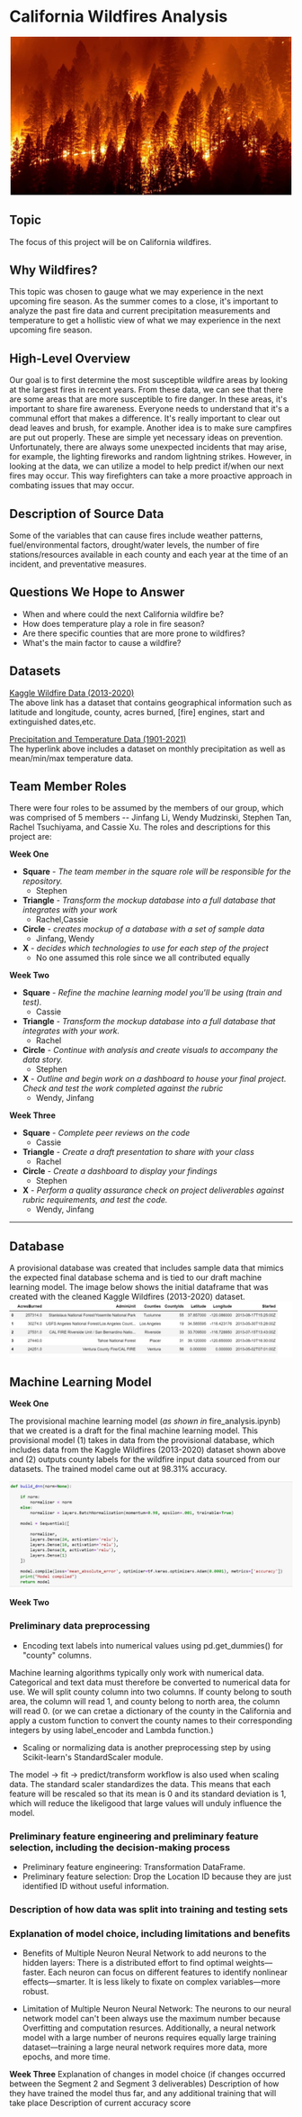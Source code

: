 # California Wildfires Analysis

<p align="center">
    <img src="Resources/CaliforniaWildfires.jpg" alt="CaliforniaWildfires" width="500"/>
</p>

## Topic
The focus of this project will be on California wildfires.

## Why Wildfires?
This topic was chosen to gauge what we may experience in the next upcoming fire season. As the summer comes to a close, it's important to analyze the past fire data and current precipitation measurements and temperature to get a hollistic view of what we may experience in the next upcoming fire season.

## High-Level Overview
Our goal is to first determine the most susceptible wildfire areas by looking at the largest fires in recent years. From these data, we can see that there are some areas that are more susceptible to fire danger. In these areas, it's important to share fire awareness. Everyone needs to understand that it's a communal effort that makes a difference.  It's really important to clear out dead leaves and brush, for example. Another idea is to make sure campfires are put out properly.  These are simple yet necessary ideas on prevention. Unfortunately, there are always some unexpected incidents that may arise, for example, the lighting fireworks and random lightning strikes. However, in looking at the data, we can utilize a model to help predict if/when our next fires may occur. This way firefighters can take a more proactive approach in combating issues that may occur.

## Description of Source Data
Some of the variables that can cause fires include weather patterns, fuel/environmental factors, drought/water levels, the number of fire stations/resources available in each county and each year at the time of an incident, and preventative measures.

## Questions We Hope to Answer
- When and where could the next California wildfire be?
- How does temperature play a role in fire season?
- Are there specific counties that are more prone to wildfires?
- What's the main factor to cause a wildfire?

## Datasets
[Kaggle Wildfire Data (2013-2020)](https://www.kaggle.com/ananthu017/california-wildfire-incidents-20132020)<br>
The above link has a dataset that contains geographical information such as latitude and longitude, county, acres burned, [fire] engines, start and extinguished dates,etc.

[Precipitation and Temperature Data (1901-2021)](https://www.ncdc.noaa.gov/cag/county/mapping/4/pcp/201902/1/value)<br>
The hyperlink above includes a dataset on monthly precipitation as well as mean/min/max temperature data.

## Team Member Roles
There were four roles to be assumed by the members of our group, which was comprised of 5 members -- Jinfang Li, Wendy Mudzinski, Stephen Tan, Rachel Tsuchiyama, and Cassie Xu. The roles and descriptions for this project are:

**Week One**
- **Square** - *The team member in the square role will be responsible for the repository.*
    - Stephen
- **Triangle** - *Transform the mockup database into a full database that integrates with your work*
    - Rachel,Cassie
- **Circle** - *creates mockup of a database with a set of sample data*
    - Jinfang, Wendy
- **X** - *decides which technologies to use for each step of the project* 
    - No one assumed this role since we all contributed equally

**Week Two**
- **Square** - *Refine the machine learning model you'll be using (train and test).*
    - Cassie
- **Triangle** - *Transform the mockup database into a full database that integrates with your work.*
    - Rachel
- **Circle** - *Continue with analysis and create visuals to accompany the data story.*
    - Stephen
- **X** - *Outline and begin work on a dashboard to house your final project. Check and test the work completed against the rubric* 
    - Wendy, Jinfang
    
 **Week Three**
- **Square** - *Complete peer reviews on the code*
    - Cassie
- **Triangle** - *Create a draft presentation to share with your class*
    - Rachel
- **Circle** - *Create a dashboard to display your findings*
    - Stephen
- **X** - *Perform a quality assurance check on project deliverables against rubric requirements, and test the code.* 
    - Wendy, Jinfang
----------

## Database
A provisional database was created that includes sample data that mimics the expected final database schema and is tied to our draft machine learning model. The image below shows the initial dataframe that was created with the cleaned Kaggle Wildfires (2013-2020) dataset.
![Provisional DataFrame](./Resources/fire_data.jpg)

## Machine Learning Model
**Week One**

The provisional machine learning model (*as shown in* fire_analysis.ipynb) that we created is a draft for the final machine learning model. This provisional model (1) takes in data from the provisional database, which includes data from the Kaggle Wildfires (2013-2020) dataset shown above and (2) outputs county labels for the wildfire input data sourced from our datasets. The trained model came out at 98.31% accuracy.

![Provisional Model](./Resources/model.jpg)

**Week Two**

### Preliminary data preprocessing

- Encoding text labels into numerical values using pd.get_dummies() for "county" columns.

 Machine learning algorithms typically only work with numerical data. Categorical and text data must therefore be converted to numerical data for use.
 We will split county column into two columns. If county belong to south area, the column will read 1, and county belong to north area, the column will read 0.
(or we can cretae a dictionary of the county in the California and apply a custom function to convert the county names to their corresponding integers by using label_encoder and Lambda function.)
 
- Scaling or normalizing data is another preprocessing step by using Scikit-learn's StandardScaler module.

The model -> fit -> predict/transform workflow is also used when scaling data. The standard scaler standardizes the data. This means that each feature will be rescaled so that its mean is 0 and its standard deviation is 1, which will reduce the likeligood that large values will unduly influence the model.

### Preliminary feature engineering and preliminary feature selection, including the decision-making process

- Preliminary feature engineering: Transformation DataFrame.
- Preliminary feature selection: Drop the Location ID because they are just identified ID without useful information.

### Description of how data was split into training and testing sets
### Explanation of model choice, including limitations and benefits

- Benefits of Multiple Neuron Neural Network to add neurons to the hidden layers: 
There is a distributed effort to find optimal weights—faster. Each neuron can focus on different features to identify nonlinear effects—smarter. It is less likely to fixate on complex variables—more robust.

- Limitation of Multiple Neuron Neural Network:
The neurons to our neural network model can't been always use the maximum number because Overfitting and computation resurces. Additionally, a neural network model with a large number of neurons requires equally large training dataset—training a large neural network requires more data, more epochs, and more time.

**Week Three**
Explanation of changes in model choice (if changes occurred between the Segment 2 and Segment 3 deliverables)
Description of how they have trained the model thus far, and any additional training that will take place
Description of current accuracy score
